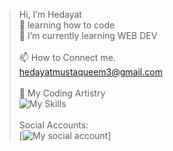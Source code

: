 >  Hi, I’m Hedayat
> <br>
 👀 learning how to code
> <br>
 🌱 I’m currently learning WEB DEV
> <br>
> <br>
> 📫 How to Connect me.
> <br>
 hedayatmustaqueem3@gmail.com
> <br>
> <br>
🎨 My Coding Artistry
> <br>
![My Skills](https://skillicons.dev/icons?i=html,css,c,cpp,java,latex,js,)
> <br>
> <br>
Social Accounts:
> <br>
[![My social account](https://skillicons.dev/icons?i=instagram=https://www.instagram.com/hedayat_bin_mustaqueem/,linkedin,twitter,)]


<!---
hedayat-mustaqueem/hedayat-mustaqueem is a ✨ special ✨ repository because its `README.md` (this file) appears on your GitHub profile.
You can click the Preview link to take a look at your changes.
--->
